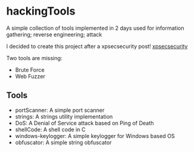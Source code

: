 # hackingTools

A simple collection of tools implemented in 2 days used for information gathering; reverse engineering; attack

I decided to create this project after a xpsecsecurity post! [xpsecsecurity](https://www.instagram.com/xpsecsecurity)

Two tools are missing:
- Brute Force
- Web Fuzzer

## Tools

- portScanner: A simple port scanner
- strings: A strings utility implementation
- DoS: A Denial of Service attack based on Ping of Death
- shellCode: A shell code in C
- windows-keylogger: A simple keylogger for Windows based OS
- obfuscator: A simple string obfuscator
